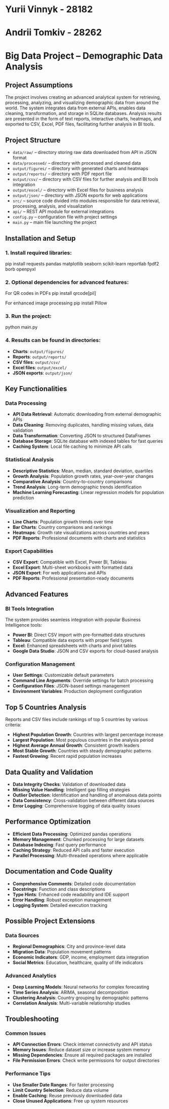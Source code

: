 # Yurii Vinnyk - 28182
# Andrii Tomkiv - 28262

# Big Data Project – Demographic Data Analysis

## Project Assumptions
The project involves creating an advanced analytical system for retrieving, processing, analyzing, and visualizing demographic data from around the world. The system integrates data from external APIs, enables data cleaning, transformation, and storage in SQLite databases. Analysis results are presented in the form of text reports, interactive charts, heatmaps, and exported to CSV, Excel, PDF files, facilitating further analysis in BI tools.

## Project Structure
- `data/raw/` – directory storing raw data downloaded from API in JSON format
- `data/processed/` – directory with processed and cleaned data
- `output/figures/` – directory with generated charts and heatmaps
- `output/reports/` – directory with PDF report file
- `output/csv/` – directory with CSV files for further analysis and BI tools integration
- `output/excel/` – directory with Excel files for business analysis
- `output/json/` – directory with JSON exports for web applications
- `src/` – source code divided into modules responsible for data retrieval, processing, analysis, and visualization
- `api/` – REST API module for external integrations
- `config.py` – configuration file with project settings
- `main.py` – main file launching the project

## Installation and Setup

### 1. Install required libraries:
pip install requests pandas matplotlib seaborn scikit-learn reportlab fpdf2 borb openpyxl

### 2. Optional dependencies for advanced features:
For QR codes in PDFs
pip install qrcode[pil]

For enhanced image processing
pip install Pillow

### 3. Run the project:
python main.py

### 4. Results can be found in directories:
- **Charts**: `output/figures/`
- **Reports**: `output/reports/`
- **CSV files**: `output/csv/`
- **Excel files**: `output/excel/`
- **JSON exports**: `output/json/`

## Key Functionalities

### Data Processing
- **API Data Retrieval**: Automatic downloading from external demographic APIs
- **Data Cleaning**: Removing duplicates, handling missing values, data validation
- **Data Transformation**: Converting JSON to structured DataFrames
- **Database Storage**: SQLite database with indexed tables for fast queries
- **Caching System**: Local file caching to minimize API calls

### Statistical Analysis
- **Descriptive Statistics**: Mean, median, standard deviation, quartiles
- **Growth Analysis**: Population growth rates, year-over-year changes
- **Comparative Analysis**: Country-to-country comparisons
- **Trend Analysis**: Long-term demographic trends identification
- **Machine Learning Forecasting**: Linear regression models for population prediction

### Visualization and Reporting
- **Line Charts**: Population growth trends over time
- **Bar Charts**: Country comparisons and rankings
- **Heatmaps**: Growth rate visualizations across countries and years
- **PDF Reports**: Professional documents with charts and statistics

### Export Capabilities
- **CSV Export**: Compatible with Excel, Power BI, Tableau
- **Excel Export**: Multi-sheet workbooks with formatted data
- **JSON Export**: For web applications and APIs
- **PDF Reports**: Professional presentation-ready documents

## Advanced Features

### BI Tools Integration
The system provides seamless integration with popular Business Intelligence tools:

- **Power BI**: Direct CSV import with pre-formatted data structures
- **Tableau**: Compatible data exports with proper field types
- **Excel**: Enhanced spreadsheets with charts and pivot tables
- **Google Data Studio**: JSON and CSV exports for cloud-based analysis

### Configuration Management
- **User Settings**: Customizable default parameters
- **Command Line Arguments**: Override settings for batch processing
- **Configuration Files**: JSON-based settings management
- **Environment Variables**: Production deployment configuration

## Top 5 Countries Analysis
Reports and CSV files include rankings of top 5 countries by various criteria:

- **Highest Population Growth**: Countries with largest percentage increase
- **Largest Population**: Most populous countries in the analysis period
- **Highest Average Annual Growth**: Consistent growth leaders
- **Most Stable Growth**: Countries with steady demographic patterns
- **Fastest Growing**: Recent rapid population increases

## Data Quality and Validation
- **Data Integrity Checks**: Validation of downloaded data
- **Missing Value Handling**: Intelligent gap filling strategies
- **Outlier Detection**: Identification and handling of anomalous data points
- **Data Consistency**: Cross-validation between different data sources
- **Error Logging**: Comprehensive logging of data quality issues

## Performance Optimization
- **Efficient Data Processing**: Optimized pandas operations
- **Memory Management**: Chunked processing for large datasets
- **Database Indexing**: Fast query performance
- **Caching Strategy**: Reduced API calls and faster execution
- **Parallel Processing**: Multi-threaded operations where applicable

## Documentation and Code Quality
- **Comprehensive Comments**: Detailed code documentation
- **Docstrings**: Function and class descriptions
- **Type Hints**: Enhanced code readability and IDE support
- **Error Handling**: Robust exception management
- **Logging System**: Detailed execution tracking

## Possible Project Extensions

### Data Sources
- **Regional Demographics**: City and province-level data
- **Migration Data**: Population movement patterns
- **Economic Indicators**: GDP, income, employment data integration
- **Social Metrics**: Education, healthcare, quality of life indicators

### Advanced Analytics
- **Deep Learning Models**: Neural networks for complex forecasting
- **Time Series Analysis**: ARIMA, seasonal decomposition
- **Clustering Analysis**: Country grouping by demographic patterns
- **Correlation Analysis**: Multi-variable relationship studies

## Troubleshooting

### Common Issues
- **API Connection Errors**: Check internet connectivity and API status
- **Memory Issues**: Reduce dataset size or increase system memory
- **Missing Dependencies**: Ensure all required packages are installed
- **File Permission Errors**: Check write permissions for output directories

### Performance Tips
- **Use Smaller Date Ranges**: For faster processing
- **Limit Country Selection**: Reduce data volume
- **Enable Caching**: Reuse previously downloaded data
- **Close Unused Applications**: Free up system resources
